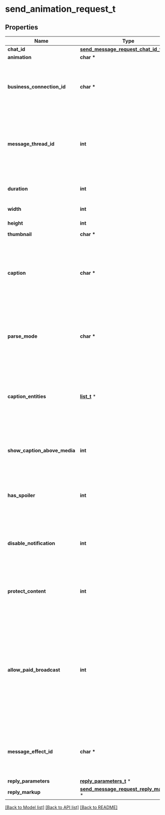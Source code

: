 # send_animation_request_t

## Properties
Name | Type | Description | Notes
------------ | ------------- | ------------- | -------------
**chat_id** | [**send_message_request_chat_id_t**](send_message_request_chat_id.md) \* |  | 
**animation** | **char \*** |  | 
**business_connection_id** | **char \*** | Unique identifier of the business connection on behalf of which the message will be sent | [optional] 
**message_thread_id** | **int** | Unique identifier for the target message thread (topic) of the forum; for forum supergroups only | [optional] 
**duration** | **int** | Duration of sent animation in seconds | [optional] 
**width** | **int** | Animation width | [optional] 
**height** | **int** | Animation height | [optional] 
**thumbnail** | **char \*** |  | [optional] 
**caption** | **char \*** | Animation caption (may also be used when resending animation by *file\\_id*), 0-1024 characters after entities parsing | [optional] 
**parse_mode** | **char \*** | Mode for parsing entities in the animation caption. See [formatting options](https://core.telegram.org/bots/api/#formatting-options) for more details. | [optional] 
**caption_entities** | [**list_t**](message_entity.md) \* | A JSON-serialized list of special entities that appear in the caption, which can be specified instead of *parse\\_mode* | [optional] 
**show_caption_above_media** | **int** | Pass *True*, if the caption must be shown above the message media | [optional] 
**has_spoiler** | **int** | Pass *True* if the animation needs to be covered with a spoiler animation | [optional] 
**disable_notification** | **int** | Sends the message [silently](https://telegram.org/blog/channels-2-0#silent-messages). Users will receive a notification with no sound. | [optional] 
**protect_content** | **int** | Protects the contents of the sent message from forwarding and saving | [optional] 
**allow_paid_broadcast** | **int** | Pass *True* to allow up to 1000 messages per second, ignoring [broadcasting limits](https://core.telegram.org/bots/faq#how-can-i-message-all-of-my-bot-39s-subscribers-at-once) for a fee of 0.1 Telegram Stars per message. The relevant Stars will be withdrawn from the bot&#39;s balance | [optional] 
**message_effect_id** | **char \*** | Unique identifier of the message effect to be added to the message; for private chats only | [optional] 
**reply_parameters** | [**reply_parameters_t**](reply_parameters.md) \* |  | [optional] 
**reply_markup** | [**send_message_request_reply_markup_t**](send_message_request_reply_markup.md) \* |  | [optional] 

[[Back to Model list]](../README.md#documentation-for-models) [[Back to API list]](../README.md#documentation-for-api-endpoints) [[Back to README]](../README.md)


